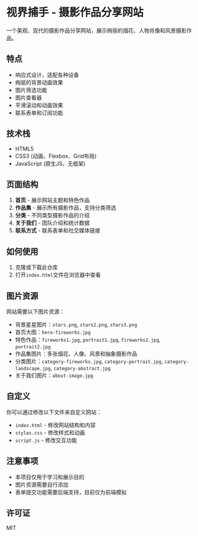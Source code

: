 # 视界捕手 - 摄影作品分享网站

一个美观、现代的摄影作品分享网站，展示绚丽的烟花、人物肖像和风景摄影作品。

## 特点

- 响应式设计，适配各种设备
- 绚丽的背景动画效果
- 图片筛选功能
- 图片查看器
- 平滑滚动和动画效果
- 联系表单和订阅功能

## 技术栈

- HTML5
- CSS3 (动画、Flexbox、Grid布局)
- JavaScript (原生JS，无框架)

## 页面结构

1. **首页** - 展示网站主题和特色作品
2. **作品集** - 展示所有摄影作品，支持分类筛选
3. **分类** - 不同类型摄影作品的介绍
4. **关于我们** - 团队介绍和统计数据
5. **联系方式** - 联系表单和社交媒体链接

## 如何使用

1. 克隆或下载此仓库
2. 打开`index.html`文件在浏览器中查看

## 图片资源

网站需要以下图片资源：

- 背景星星图片：`stars.png`, `stars2.png`, `stars3.png`
- 首页大图：`hero-fireworks.jpg`
- 特色作品：`fireworks1.jpg`, `portrait1.jpg`, `fireworks2.jpg`, `portrait2.jpg`
- 作品集图片：多张烟花、人像、风景和抽象摄影作品
- 分类图片：`category-fireworks.jpg`, `category-portrait.jpg`, `category-landscape.jpg`, `category-abstract.jpg`
- 关于我们图片：`about-image.jpg`

## 自定义

你可以通过修改以下文件来自定义网站：

- `index.html` - 修改网站结构和内容
- `styles.css` - 修改样式和动画
- `script.js` - 修改交互功能

## 注意事项

- 本项目仅用于学习和展示目的
- 图片资源需要自行添加
- 表单提交功能需要后端支持，目前仅为前端模拟

## 许可证

MIT 